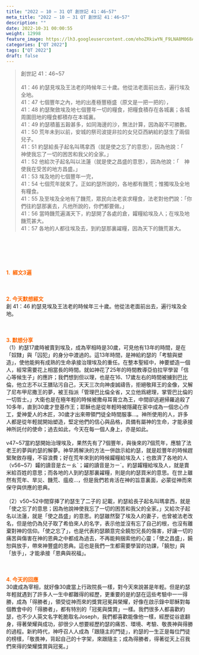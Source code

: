 ```yaml
---
title: "2022 – 10 – 31 QT 創世記 41：46~57"
meta_title: "2022 – 10 – 31 QT 創世記 41：46~57"
description: ""
date: 2022-10-31 00:00:55
weight: 12998
feature_image: https://lh3.googleusercontent.com/ehoZRkiwYN_F9LNA8M068AYxt73EavCZno-PD1cJRuf5BbSkQVUWr3gNEbt5kSs28Pb_Elg17kSrtf9ybWvojWoMV6I4tPM3vGRGDq6GkKkPdL2Gut4QAIw4-uykKUAtNiKgQKntvsU=w800
categories: ["QT 2022"]
tags: ["QT 2022"]
draft: false
---
```


<blockquote>創世記 41：46~57<br />
<br />
41：46 約瑟見埃及王法老的時候年三十歲。他從法老面前出去，遍行埃及全地。<br />
41：47 七個豐年之內，地的出產極豐極盛（原文是一把一把的），<br />
41：48 約瑟聚斂埃及地七個豐年一切的糧食，把糧食積存在各城裏；各城周圍田地的糧食都積存在本城裏。<br />
41：49 約瑟積蓄五穀甚多，如同海邊的沙，無法計算，因為穀不可勝數。<br />
41：50 荒年未到以前，安城的祭司波提非拉的女兒亞西納給約瑟生了兩個兒子。<br />
41：51 約瑟給長子起名叫瑪拿西（就是使之忘了的意思），因為他說：「　神使我忘了一切的困苦和我父的全家。」<br />
41：52 他給次子起名叫以法蓮（就是使之昌盛的意思），因為他說：「　神使我在受苦的地方昌盛。」<br />
41：53 埃及地的七個豐年一完，<br />
41：54 七個荒年就來了。正如約瑟所說的，各地都有饑荒；惟獨埃及全地有糧食。<br />
41：55 及至埃及全地有了饑荒，眾民向法老哀求糧食，法老對他們說：「你們往約瑟那裏去，凡他所說的，你們都要做。」<br />
41：56 當時饑荒遍滿天下，約瑟開了各處的倉，糶糧給埃及人；在埃及地饑荒甚大。<br />
41：57 各地的人都往埃及去，到約瑟那裏糴糧，因為天下的饑荒甚大。</blockquote><br />
&nbsp;<br />
<br />
&nbsp;<br />
<br />
<span style="color: #ff6600;"><strong>1.  經文3遍</strong></span><br />
<br />
&nbsp;<br />
<br />
<span style="color: #ff6600;"><strong>2. 今天默想經文<br />
</strong></span>創 41：46 約瑟見埃及王法老的時候年三十歲。他從法老面前出去，遍行埃及全地。<br />
<br />
&nbsp;<br />
<br />
<strong><span style="color: #ff6600;">3. 默想分享<br />
</span></strong>（1）約瑟17歲時被賣到埃及，成為宰相時是30歲，可見他有13年的時間，是在「奴隸」與「囚犯」的身分中渡過的。這13年時間，是神給約瑟的「考驗與塑造」，使他能夠有成熟的生命承接治理埃及的重任。在整本聖經中，神要塑造一個人，經常需要花上相當長的時間。就如神花了25年的時間教導亞伯拉罕學習「信心等候生子」的應許；我們想到但以理，也是在16、17歲左右的時間被擄到巴比倫，他立志不以王膳玷污自己，天天三次向神虔誠禱告，拒絕敬拜王的金像，又解了尼布甲尼撒王的夢，被王指派「管理巴比倫全省，又立他爲總理，掌管巴比倫的一切哲士。」大衛也是在極年輕的時候被撒母耳膏立為王，中間卻逃避掃羅追殺了10多年，直到30歲才登基作王；耶穌也是從年輕時被隱藏在家中成為一個忠心作工，愛神愛人的木匠，30歲才出來帶領門徒全時間服事…。神所使用的人，許多人都是從年輕就開始塑造，堅定他們的信心與品格，具備有屬神的生命，才能承接神所託付的使命；過去如此，今天在每一個人身上，亦是如此。<br />
<br />
v47~57當約瑟開始治理埃及，果然先有了7個豐年，與後來的7個荒年，應驗了法老王的夢與約瑟的解夢。神早將解決的方法一併啟示給約瑟，就是趁豐年的時候趕緊聚斂存糧，不容浪費；好在荒年來到的時候糶糧給埃及人；也救濟了各地的人（v56~57）糶的讀音是ㄊㄧㄠˋ；糴的讀音是ㄉㄧˊ。約瑟糶糧給埃及人，就是賣米給百姓的意思；而各地的人到約瑟那裏糴糧，則是向約瑟買米的意思。在世上雖然有荒年、旱災、饑荒、瘟疫…，但是我們若肯活在神的旨意裏面，必蒙從神而來保守與供應的恩典。<br />
<br />
（2）v50~52中間穿挿了約瑟生了二子的 記載，約瑟給長子起名叫瑪拿西，就是「使之忘了的意思；因為他說神使我忘了一切的困苦和我父的全家。」又給次子起名以法蓮，就是「使之昌盛」的意思。約瑟雖然娶了埃及人的妻子，也曾被法老改名，但是他仍為兒子取了希伯來人的名字，表示他並沒有忘了自己的根，也沒有離棄對神的信仰。「使之忘了」，也是代表約瑟願意完全饒恕兄長的傷害，好讓一切的痛苦與傷害在神的恩典之中都成為過去，不再能夠捆索他的心靈；「使之昌盛」，饒恕與放手，帶來神豐盛的恩典。這也是我們一生都需要學習的功課，「饒恕」與「放手」，才能承接「恩典與祝福」。<br />
<br />
&nbsp;<br />
<br />
<strong><span style="color: #ff6600;">4. 今天的回應<br />
</span></strong>30歲成為宰相，就好像30歲當上行政院長一樣，對今天來說甚是年輕。但是約瑟年輕就遇到了許多人一生中都難得的經歷，更重要的是約瑟在這些考驗中一一得勝，成為「得勝者」，領受從神而來的獎賞冠冕與榮耀，好像在啟示錄中耶穌對每個教會中的「得勝者」，都有特別的「冠冕與獎賞」一樣。我們很多人都喜歡約瑟，也不少人英文名字乾脆取名Joseph，我們都喜歡能像他一樣，經歷從谷底翻身，得著榮耀與成功，卻很少人想要經歷約瑟的痛苦、環境、考驗、敬畏神與得勝的過程。新約時代，神呼召人人成為「跟隨主的門徒」，約瑟的一生正是每位門徒的榜樣，「敬畏神，背起自己的十字架，來跟隨主；成為得勝者，得著從天上召我們來得的榮耀獎賞與冠冕。」
        